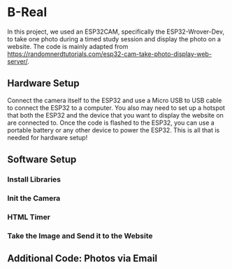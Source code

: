 # B-Real

In this project, we used an ESP32CAM, specifically the ESP32-Wrover-Dev, to take one photo during a timed study session and display the photo on a website. The code is mainly adapted from https://randomnerdtutorials.com/esp32-cam-take-photo-display-web-server/. 

## Hardware Setup

Connect the camera itself to the ESP32 and use a Micro USB to USB cable to connect the ESP32 to a computer. You also may need to set up a hotspot that both the ESP32 and the device that you want to display the website on are connected to. Once the code is flashed to the ESP32, you can use a portable battery or any other device to power the ESP32. This is all that is needed for hardware setup!

## Software Setup

### Install Libraries

### Init the Camera

### HTML Timer

### Take the Image and Send it to the Website


## Additional Code: Photos via Email
